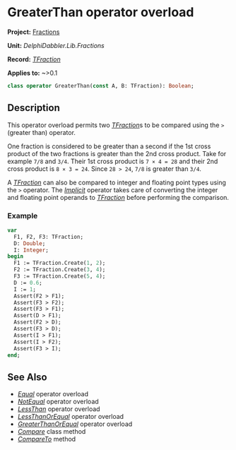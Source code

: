 # GreaterThan operator overload

**Project:** [Fractions](../API.md)

**Unit:** _DelphiDabbler.Lib.Fractions_

**Record:** [_TFraction_](./TFraction.md)

**Applies to:** ~>0.1

```pascal
class operator GreaterThan(const A, B: TFraction): Boolean;
```

## Description

This operator overload permits two [_TFraction_](./TFraction.md)s to be compared using the `>` (greater than) operator.

One fraction is considered to be greater than a second if the 1st cross product of the two fractions is greater than the 2nd cross product. Take for example `7/8` and `3/4`. Their 1st cross product is `7 × 4 = 28` and their 2nd cross product is `8 × 3 = 24`. Since `28 > 24`, `7/8` is greater than `3/4`.

A [_TFraction_](./TFraction.md) can also be compared to integer and floating point types using the `>` operator. The [_Implicit_](./TFraction-Implicit.md) operator takes care of converting the integer and floating point operands to [_TFraction_](./TFraction.md) before performing the comparison.

### Example

```pascal
var
  F1, F2, F3: TFraction;
  D: Double;
  I: Integer;
begin
  F1 := TFraction.Create(1, 2);
  F2 := TFraction.Create(3, 4);
  F3 := TFraction.Create(5, 4);
  D := 0.6;
  I := 1;
  Assert(F2 > F1);
  Assert(F3 > F2);
  Assert(F3 > F1);
  Assert(D > F1);
  Assert(F2 > D);
  Assert(F3 > D);
  Assert(I > F1);
  Assert(I > F2);
  Assert(F3 > I);
end;
```

## See Also

* [_Equal_](./TFraction-Equal.md) operator overload
* [_NotEqual_](./TFraction-NotEqual.md) operator overload
* [_LessThan_](./TFraction-LessThan.md) operator overload
* [_LessThanOrEqual_](./TFraction-LessThanOrEqual.md) operator overload
* [_GreaterThanOrEqual_](./TFraction-GreaterThanOrEqual.md) operator overload
* [_Compare_](./TFraction-Compare.md) class method
* [_CompareTo_](./TFraction-CompareTo.md) method
